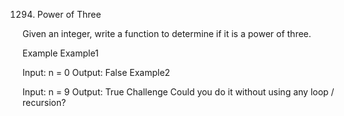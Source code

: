 1294. Power of Three

Given an integer, write a function to determine if it is a power of three.

Example
Example1

Input: n = 0
Output: False
Example2

Input: n = 9
Output: True
Challenge
Could you do it without using any loop / recursion?

